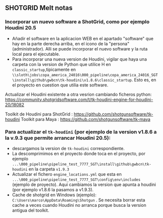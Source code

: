 ## SHOTGRID Melt notas    


### Incorporar un nuevo software a ShotGrid, como por ejemplo Houdini 20.5
- Añadir el software en la aplicacion WEB en el apartado "software" que hay en la parte derecha arriba, en el icono de la "persona" (administrador). Alli se puede incorporar el nuevo software y la ruta local para el ejecutable.
- Para incorporar una nueva version de Houdini, vigilar que haya una carpeta con la version de Python que utilice H en `classic_startup`,tipicamente en `\\sloth\jobs\copa_america_24016\000_pipeline\copa_america_24016_SGT\install\github\gwbcn\tk-houdini\v1.8.6\classic_startup`. Esto es, en el proyecto en cuestion que utilia este software.



Actualizar el Houdini existente a otra vesrion cambiando ficheros python: https://community.shotgridsoftware.com/t/tk-houdini-engine-for-houdini-20/18082


Toolkit de Houdini para ShotGrid :  https://github.com/shotgunsoftware/tk-houdini
Toolkit para Maya :  https://github.com/shotgunsoftware/tk-maya

### Para actualizar el `tk-houdini` (por ejemplo de la version v1.8.6 a la v.9.3 que permite arrancar Houdini 20.5):

- descargamos la version de `tk-houdini` correspondiente.
- La descomprimimos en el proyecto donde toca en el proyecto, por ejemplo `...\000_pipeline\pipeline_test_7777_SGT\install\github\gwbcn\tk-houdini` en la carpeta `v1.9.3`
- Actualizar el fichero `engine_locations.yml` que esta en `...\000_pipeline\pipeline_test_7777_SGT\config\env\includes` (ejemplo de proyecto). Aqui cambiamos la version que apunta a houdini (por ejemplo v1.8.6 la pasamos a v1.9.3).
- Cache de shotgrid en Windows (ejemplo): `C:\Users\marco\AppData\Roaming\Shotgun` . Se necesita borrar esta cache a veces cuando Houdini no arranca porque busca la version antigua del toolkit.
